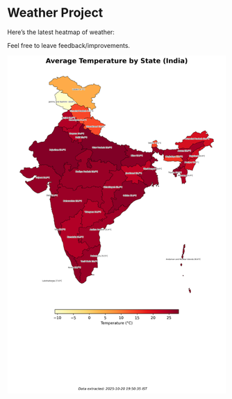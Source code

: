 # Weather Project

Here’s the latest heatmap of weather:

Feel free to leave feedback/improvements.

![India Heatmap](docs/assets/india_heatmap.png?v=F64535)
